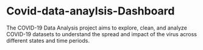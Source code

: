 # Covid-data-anaylsis-Dashboard
The COVID-19 Data Analysis project aims to explore, clean, and analyze COVID-19 datasets to understand the spread and impact of the virus across different states and time periods.
